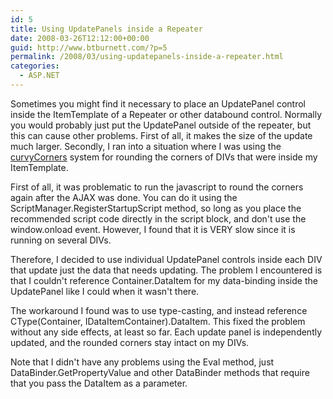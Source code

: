 ```yaml
---
id: 5
title: Using UpdatePanels inside a Repeater
date: 2008-03-26T12:12:00+00:00
guid: http://www.btburnett.com/?p=5
permalink: /2008/03/using-updatepanels-inside-a-repeater.html
categories:
  - ASP.NET
---
```

Sometimes you might find it necessary to place an UpdatePanel control inside the ItemTemplate of a Repeater or other databound control. Normally you would probably just put the UpdatePanel outside of the repeater, but this can cause other problems. First of all, it makes the size of the update much larger. Secondly, I ran into a situation where I was using the [curvyCorners](http://www.curvycorners.net/) system for rounding the corners of DIVs that were inside my ItemTemplate.

First of all, it was problematic to run the javascript to round the corners again after the AJAX was done. You can do it using the ScriptManager.RegisterStartupScript method, so long as you place the recommended script code directly in the script block, and don't use the window.onload event. However, I found that it is VERY slow since it is running on several DIVs.

Therefore, I decided to use individual UpdatePanel controls inside each DIV that update just the data that needs updating. The problem I encountered is that I couldn't reference Container.DataItem for my data-binding inside the UpdatePanel like I could when it wasn't there.

The workaround I found was to use type-casting, and instead reference CType(Container, IDataItemContainer).DataItem. This fixed the problem without any side effects, at least so far. Each update panel is independently updated, and the rounded corners stay intact on my DIVs.

Note that I didn't have any problems using the Eval method, just DataBinder.GetPropertyValue and other DataBinder methods that require that you pass the DataItem as a parameter.
